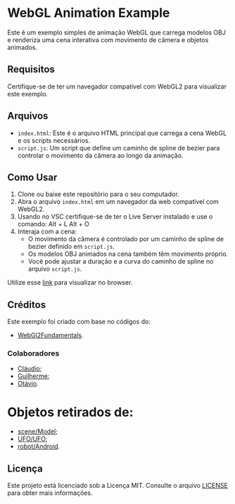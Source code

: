 # WebGL Animation Example

Este é um exemplo simples de animação WebGL que carrega modelos OBJ e renderiza uma cena interativa com movimento de câmera e objetos animados.

## Requisitos

Certifique-se de ter um navegador compatível com WebGL2 para visualizar este exemplo.

## Arquivos

- `index.html`: Este é o arquivo HTML principal que carrega a cena WebGL e os scripts necessários.
- `script.js`: Um script que define um caminho de spline de bezier para controlar o movimento da câmera ao longo da animação.

## Como Usar

1. Clone ou baixe este repositório para o seu computador.
2. Abra o arquivo `index.html` em um navegador da web compatível com WebGL2.
3. Usando no VSC certifique-se de ter o Live Server instalado e use o comando: Alt + L Alt + O
4. Interaja com a cena:
   - O movimento da câmera é controlado por um caminho de spline de bezier definido em `script.js`.
   - Os modelos OBJ animados na cena também têm movimento próprio.
   - Você pode ajustar a duração e a curva do caminho de spline no arquivo `script.js`.

Utilize esse [link](http://optcalillusion.com/) para visualizar no browser.

## Créditos

Este exemplo foi criado com base no códigos do: 

- [WebGl2Fundamentals](https://webgl2fundamentals.org/webgl/lessons/webgl-load-obj-w-mtl.html).

### Colaboradores

- [Cláudio](https://github.com/CloudioJ);
- [Guilherme](https://github.com/GuilhermeCaruso);
- [Otávio](https://github.com/OtavioFSantos).

# Objetos retirados de:
- [scene/Model](https://www.turbosquid.com/pt_br/3d-models/scifi-spiral-tower-twisted-torus-3d-model-1891792);
- [UFO/UFO](https://www.turbosquid.com/3d-models/u-f-o-max-free/167887);
- [robot/Android](https://www.turbosquid.com/pt_br/3d-models/new-android-3ds-free/757160).

## Licença

Este projeto está licenciado sob a Licença MIT. Consulte o arquivo [LICENSE](https://github.com/git/git-scm.com/blob/main/MIT-LICENSE.txt) para obter mais informações.
